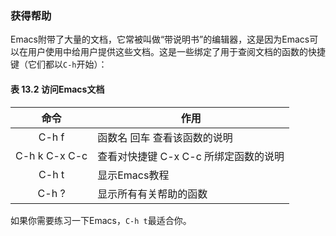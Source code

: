 ### 获得帮助

Emacs附带了大量的文档，它常被叫做“带说明书”的编辑器，这是因为Emacs可以在用户使用中给用户提供这些文档。这是一些绑定了用于查阅文档的函数的快捷键（它们都以`C-h`开始）：

#### 表 13.2 访问Emacs文档

|    命令     |                     作用                     |
|:-----------:|----------------------------------------------|
|C-h f        |函数名 回车 查看该函数的说明                  |
|C-h k C-x C-c|查看对快捷键 C-x C-c 所绑定函数的说明         |
|C-h t        |显示Emacs教程                                 |
|C-h ?        |显示所有有关帮助的函数                        |

如果你需要练习一下Emacs，`C-h t`最适合你。

